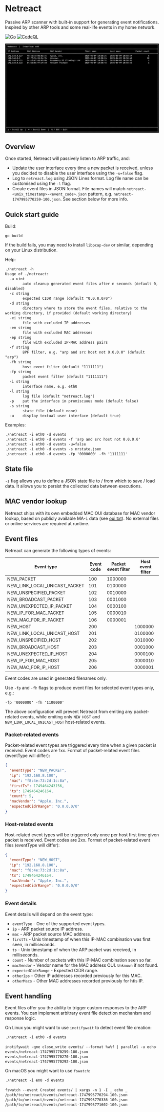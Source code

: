 # Netreact

Passive ARP scanner with built-in support for generating event notifications. Inspired by other ARP tools and some real-life events in my
home network.

[![Go](https://github.com/ipastusi/netreact/actions/workflows/ci.yml/badge.svg?branch=master)](https://github.com/ipastusi/netreact/actions/workflows/ci.yml)
[![CodeQL](https://github.com/ipastusi/netreact/actions/workflows/codeql-analysis.yml/badge.svg)](https://github.com/ipastusi/netreact/actions/workflows/codeql-analysis.yml)

![image](images/netreact-ui.png)

## Overview

Once started, Netreact will passively listen to ARP traffic, and:

- Update the user interface every time a new packet is received, unless you decided to disable the user interface using the `-u=false` flag.
- Log to `netreact.log` using JSON Lines format. Log file name can be customised using the `-l` flag.
- Create event files in JSON format. File names will match `netreact-<unix_timestamp>-<event_code>.json` pattern,
  e.g. `netreact-1747995770259-100.json`. See section below for more info.

## Quick start guide

Build:

```
go build
```

If the build fails, you may need to install `libpcap-dev` or similar, depending on your Linux distribution.

Help:

```
./netreact -h
Usage of ./netreact:
  -a uint
    	auto cleanup generated event files after n seconds (default 0, disabled)
  -c string
    	expected CIDR range (default "0.0.0.0/0")
  -d string
    	directory where to store the event files, relative to the working directory, if provided (default working directory)
  -ei string
    	file with excluded IP addresses
  -em string
    	file with excluded MAC addresses
  -ep string
    	file with excluded IP-MAC address pairs
  -f string
    	BPF filter, e.g. "arp and src host not 0.0.0.0" (default "arp")
  -fh string
    	host event filter (default "1111111")
  -fp string
    	packet event filter (default "1111111")
  -i string
    	interface name, e.g. eth0
  -l string
    	log file (default "netreact.log")
  -p	put the interface in promiscuous mode (default false)
  -s string
    	state file (default none)
  -u	display textual user interface (default true)
```

Examples:

```
./netreact -i eth0 -d events
./netreact -i eth0 -d events -f 'arp and src host not 0.0.0.0'
./netreact -i eth0 -d events -u=false
./netreact -i eth0 -d events -s nrstate.json
./netreact -i eth0 -d events -fp '0000000' -fh '1111111'
```

## State file

`-s` flag allows you to define a JSON state file to / from which to save / load data. It allows you to persist the collected data between
executions.

## MAC vendor lookup

Netreact ships with its own embedded MAC OUI database for MAC vendor lookup, based on publicly available MA-L data (see [oui.txt](oui.txt)).
No external files or online services are required at runtime.

## Event files

Netreact can generate the following types of events:

| Event type                    | Event code | Packet event filter | Host event filter |
|-------------------------------|------------|---------------------|-------------------|
| NEW_PACKET                    | 100        | 1000000             |                   |
| NEW_LINK_LOCAL_UNICAST_PACKET | 101        | 0100000             |                   |
| NEW_UNSPECIFIED_PACKET        | 102        | 0010000             |                   |
| NEW_BROADCAST_PACKET          | 103        | 0001000             |                   |
| NEW_UNEXPECTED_IP_PACKET      | 104        | 0000100             |                   |
| NEW_IP_FOR_MAC_PACKET         | 105        | 0000010             |                   |
| NEW_MAC_FOR_IP_PACKET         | 106        | 0000001             |                   |
| NEW_HOST                      | 200        |                     | 1000000           |
| NEW_LINK_LOCAL_UNICAST_HOST   | 201        |                     | 0100000           |
| NEW_UNSPECIFIED_HOST          | 202        |                     | 0010000           |
| NEW_BROADCAST_HOST            | 203        |                     | 0001000           |
| NEW_UNEXPECTED_IP_HOST        | 204        |                     | 0000100           |
| NEW_IP_FOR_MAC_HOST           | 205        |                     | 0000010           |
| NEW_MAC_FOR_IP_HOST           | 206        |                     | 0000001           |

Event codes are used in generated filenames only.

Use `-fp` and `-fh` flags to produce event files for selected event types only, e.g.:

```
-fp '0000000' -fh '1100000'
```

The above configuration will prevent Netreact from emiting any packet-related events, while emiting only `NEW_HOST` and
`NEW_LINK_LOCAL_UNICAST_HOST` host-related events.

### Packet-related events

Packet-related event types are triggered every time when a given packet is received. Event codes are 1xx.
Format of packet-related event files (eventType will differ):

```json
{
  "eventType": "NEW_PACKET",
  "ip": "192.168.8.100",
  "mac": "f8:4e:73:2d:1c:8a",
  "firstTs": 1749464243156,
  "ts": 1749464246164,
  "count": 5,
  "macVendor": "Apple, Inc.",
  "expectedCidrRange": "0.0.0.0/0"
}
```

### Host-related events

Host-related event types will be triggered only once per host first time given packet is received. Event codes are 2xx.
Format of packet-related event files (eventType will differ):

```json
{
  "eventType": "NEW_HOST",
  "ip": "192.168.8.100",
  "mac": "f8:4e:73:2d:1c:8a",
  "ts": 1749464246164,
  "macVendor": "Apple, Inc.",
  "expectedCidrRange": "0.0.0.0/0"
}
```

### Event details

Event details will depend on the event type:

- `eventType` - One of the supported event types.
- `ip` - ARP packet source IP address.
- `mac` - ARP packet source MAC address.
- `firstTs` - Unix timestamp of when this IP-MAC combination was first seen, in milliseconds.
- `ts` - Unix timestamp of when the ARP packet was received, in milliseconds.
- `count` - Number of packets with this IP-MAC combination seen so far.
- `macVendor` - Vendor name for the MAC address OUI. `Unknown` if not found.
- `expectedCidrRange` - Expected CIDR range.
- `otherIps` - Other IP addresses recorded previously for this MAC.
- `otherMacs` - Other MAC addresses recorded previously for htis IP.

## Event handling

Event files offer you the ability to trigger custom responses to the ARP events. You can implement arbitrary event file detection
mechanism and response logic.

On Linux you might want to use `inotifywait` to detect event file creation:

```
./netreact -i eth0 -d events

inotifywait -qme close_write events/ --format %w%f | parallel -u echo
events/netreact-1747995770259-100.json
events/netreact-1747995770270-100.json
events/netreact-1747995770292-100.json
```

On macOS you might want to use `fswatch`:

```
./netreact -i en0 -d events

fswatch --event Created events/ | xargs -n 1 -I _ echo _
/path/to/netreact/events/netreact-1747995770294-100.json
/path/to/netreact/events/netreact-1747995770336-100.json
/path/to/netreact/events/netreact-1747995771602-100.json
```
